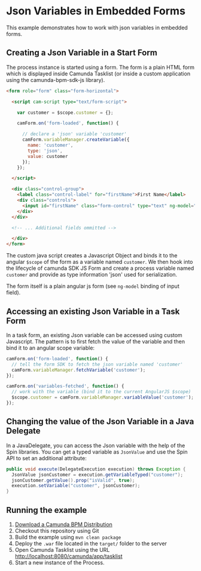 # Json  Variables in Embedded Forms

This example demonstrates how to work with json variables in embedded forms.

## Creating a Json Variable in a Start Form

The process instance is started using a form. The form is a plain HTML form which is displayed
inside Camunda Tasklist (or inside a custom application using the camunda-bpm-sdk-js library).

```html
<form role="form" class="form-horizontal">

  <script cam-script type="text/form-script">

    var customer = $scope.customer = {};

    camForm.on('form-loaded', function() {

      // declare a 'json' variable 'customer' 
      camForm.variableManager.createVariable({
        name: 'customer',
        type: 'json',
        value: customer
      });
    });

  </script>

  <div class="control-group">
    <label class="control-label" for="firstName">First Name</label>
    <div class="controls">
      <input id="firstName" class="form-control" type="text" ng-model="customer.firstName" required />
    </div>
  </div>

  <!-- ... Additional fields ommitted -->

  </div>
</form>
```

The custom java script creates a Javascript Object and binds it to the angular `$scope` of the form
as a variable named `customer`. We then hook into the lifecycle of camunda SDK JS Form and
create a process variable named `customer` and provide as type information 'json' used for serialization.

The form itself is a plain angular js form (see `ng-model` binding of input field).

## Accessing an existing Json Variable in a Task Form

In a task form, an existing Json variable can be accessed using custom Javascript. The
pattern is to first fetch the value of the variable and then bind it to an angular scope variable:


```javascript
camForm.on('form-loaded', function() {
  // tell the form SDK to fetch the json variable named 'customer'
  camForm.variableManager.fetchVariable('customer');
});

camForm.on('variables-fetched', function() {
  // work with the variable (bind it to the current AngularJS $scope)
  $scope.customer = camForm.variableManager.variableValue('customer');
});
```

## Changing the value of the Json Variable in a Java Delegate

In a JavaDelegate, you can access the Json variable with the help of the Spin libraries. You can get a typed variable as `JsonValue` and use the Spin API to set an additional attribute:

```java
public void execute(DelegateExecution execution) throws Exception {
  JsonValue jsonCustomer = execution.getVariableTyped("customer");
  jsonCustomer.getValue().prop("isValid", true);
  execution.setVariable("customer", jsonCustomer);
}
```

## Running the example

1. [Download a Camunda BPM Distribution](http://camunda.com/download)
2. Checkout this repository using Git
3. Build the example using `mvn clean package`
4. Deploy the `.war` file located in the `target/` folder to the server
5. Open Camunda Tasklist using the URL [http://localhost:8080/camunda/app/tasklist](http://localhost:8080/camunda/app/tasklist)
6. Start a new instance of the Process.
